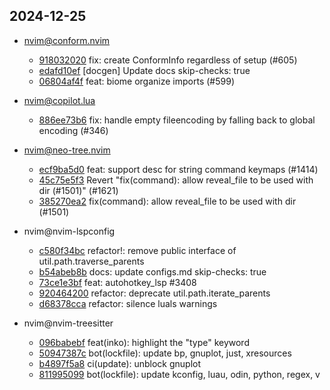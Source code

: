 ## 2024-12-25

* nvim@conform.nvim
  - [918032020](https://github.com/stevearc/conform.nvim/commit/9180320205d250429f0f80e073326c674e2a7149) fix: create ConformInfo regardless of setup (#605)
  - [edafd10ef](https://github.com/stevearc/conform.nvim/commit/edafd10efeda659dd3ad8f1edb7e47a1bd111fb9) [docgen] Update docs skip-checks: true
  - [06804af4f](https://github.com/stevearc/conform.nvim/commit/06804af4f2a8ebbc991bb4c7d369c5208e27b0b6) feat: biome organize imports (#599)

* nvim@copilot.lua
  - [886ee73b6](https://github.com/zbirenbaum/copilot.lua/commit/886ee73b6d464b2b3e3e6a7ff55ce87feac423a9) fix: handle empty fileencoding by falling back to global encoding (#346)

* nvim@neo-tree.nvim
  - [ecf9ba5d0](https://github.com/nvim-neo-tree/neo-tree.nvim/commit/ecf9ba5d017bb80d859124388a32313c7ee423e9) feat: support desc for string command keymaps (#1414)
  - [45c75e5f3](https://github.com/nvim-neo-tree/neo-tree.nvim/commit/45c75e5f31e3581fb4b4883a81c7d7c4f3578b70) Revert "fix(command): allow reveal_file to be used with dir (#1501)" (#1621)
  - [385270ea2](https://github.com/nvim-neo-tree/neo-tree.nvim/commit/385270ea21a53e06d7fff4730996bd0bb220255d) fix(command): allow reveal_file to be used with dir (#1501)

* nvim@nvim-lspconfig
  - [c580f34bc](https://github.com/neovim/nvim-lspconfig/commit/c580f34bc5fdca8aaf737a9ab8a5d775cb940e57) refactor!: remove public interface of util.path.traverse_parents
  - [b54abeb8b](https://github.com/neovim/nvim-lspconfig/commit/b54abeb8b90af1cb4592ce937ee95ed8cb457801) docs: update configs.md skip-checks: true
  - [73ce1e3bf](https://github.com/neovim/nvim-lspconfig/commit/73ce1e3bf66b47a444378e7fdc68d03d854328ef) feat: autohotkey_lsp #3408
  - [920464200](https://github.com/neovim/nvim-lspconfig/commit/9204642002ba91f9e0b7d0e5989f373657fe754a) refactor: deprecate util.path.iterate_parents
  - [d68378cca](https://github.com/neovim/nvim-lspconfig/commit/d68378cca4ad7b924507357227ace2333cf23f1a) refactor: silence luals warnings

* nvim@nvim-treesitter
  - [096babebf](https://github.com/nvim-treesitter/nvim-treesitter/commit/096babebf6daef2a046650883082ed2b3dcc5b67) feat(inko): highlight the "type" keyword
  - [50947387c](https://github.com/nvim-treesitter/nvim-treesitter/commit/50947387c20ec3fb8c30b8c1c1a1c39f68deb970) bot(lockfile): update bp, gnuplot, just, xresources
  - [b4897f5a8](https://github.com/nvim-treesitter/nvim-treesitter/commit/b4897f5a8453e7efeafb21ff5b2bbdc2e3faf1bd) ci(update): unblock gnuplot
  - [811995099](https://github.com/nvim-treesitter/nvim-treesitter/commit/8119950998196021648eb140d58060038ae67afd) bot(lockfile): update kconfig, luau, odin, python, regex, v